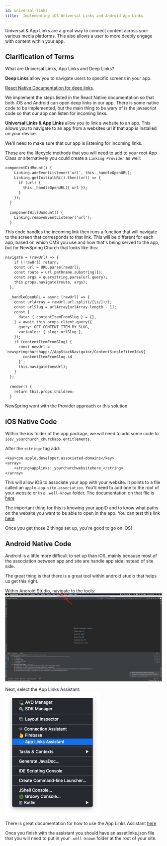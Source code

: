 ```yaml
---
id: universal-links
title:  Implementing iOS Universal Links and Android App Links
---
```


Universal & App Links are a great way to connect content across your various media platforms.
This also allows a user to more deeply engage with content within your app.

## Clarification of Terms
What are Universal Links, App Links and Deep Links?

**Deep Links** allow you to navigate users to specific screens in your app.

[React Native Documentation for deep links](https://facebook.github.io/react-native/docs/linking).

We implement the steps listed in the React Native documentation so that both iOS and Android can open deep links in our app.
There is some native code to be implemented, but the main thing to be wary of is the javascript code so that our app can listen for incoming links.


**Universal Links & App Links** allow you to link a website to an app. This allows you to navigate to an app from a websites url if that app is installed on your device.


We'll need to make sure that our app is listening for incoming links.

These are the lifecycle methods that you will need to add to your root App Class or alternatively you could create a `Linking Provider` as well:

```
componentDidMount() {
    Linking.addEventListener('url', this._handleOpenURL);
    Linking.getInitialURL().then((url) => {
      if (url) {
        this._handleOpenURL({ url });
      }
    });
  }

  componentWillUnmount() {
    Linking.removeEventListener('url');
  }
```

This code handles the incoming link then runs a function that will navigate to the screen that corresponds to that
link. This will be different for each app, based on which CMS you use and how that's being served to the app, but for
NewSpring Church that looks like this:

```
navigate = (rawUrl) => {
    if (!rawUrl) return;
    const url = URL.parse(rawUrl);
    const route = url.pathname.substring(1);
    const args = querystring.parse(url.query);
    this.props.navigate(route, args);
  };

  _handleOpenURL = async (rawUrl) => {
    const urlArray = rawUrl.url.split(/[\s/]+/);
    const urlSlug = urlArray[urlArray.length - 1];
    const {
      data: { contentItemFromSlug } = {},
    } = await this.props.client.query({
      query: GET_CONTENT_ITEM_BY_SLUG,
      variables: { slug: urlSlug },
    });
    if (contentItemFromSlug) {
      const newUrl = `newspringchurchapp://AppStackNavigator/ContentSingle?itemId=${
        contentItemFromSlug.id
      }`;
      this.navigate(newUrl);
    }
  };

  render() {
    return this.props.children;
  }
```

NewSpring went with the Provider approach or this solution.


## iOS Native Code
Within the ios folder of the app package, we will need to add some code to `ios/_yourchurch_churchapp.entitlements`.

After the `<string>` tag add:
```
<key>com.apple.developer.associated-domains</key>
<array>
    <string>applinks:_yourchurchwebsitehere_</string>
</array>
```

This will allow iOS to associate your app with your website. It points to a file called an `apple-app-site-association`.
You'll need to add one to the root of your website or in a `.well-known` folder.
The documentation on that file is [here](https://developer.apple.com/library/archive/documentation/General/Conceptual/AppSearch/UniversalLinks.html)

The important thing for this is knowing your appID and to know what paths on the website you want to be able to open in the app.
You can test this link [here](https://search.developer.apple.com/appsearch-validation-tool/)

Once you get those 2 things set up, you're good to go on iOS!

## Android Native Code

Android is a little more difficult to set up than iOS, mainly because most of the association between app and site are handle app side instead of
site side.

The great thing is that there is a great tool within android studio that helps us get this right.

Within Android Studio, navigate to the tools:
![alt_text](/docs/assets/universal-links/Android_Tool.png)

Next, select the App Links Assistant:
![alt_text](/docs/assets/universal-links/AppLinksAssistant.png)

There is great documentation for how to use the App Links Assistant [here](https://developer.android.com/studio/write/app-link-indexing)

Once you finish with the assistant you should have an assetlinks.json file that you will need to put in your `.well-known` folder at the root of your site.